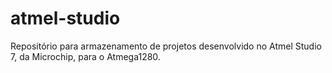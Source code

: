 # atmel-studio
Repositório para armazenamento de projetos desenvolvido no Atmel Studio 7, da Microchip, para o Atmega1280.
